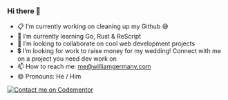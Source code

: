 ### Hi there 👋

- 📋 I’m currently working on cleaning up my Github 😅
- 🌱 I’m currently learning Go, Rust & ReScript
- 👯 I’m looking to collaborate on cool web development projects
- 💲  I’m looking for work to raise money for my wedding! Connect with me on a project you need dev work on
- 📫 How to reach me: me@williamgermany.com
- 😄 Pronouns: He / Him

[![Contact me on Codementor](https://www.codementor.io/m-badges/williamgermany/im-a-cm-b.svg)](https://www.codementor.io/@williamgermany?refer=badge)
